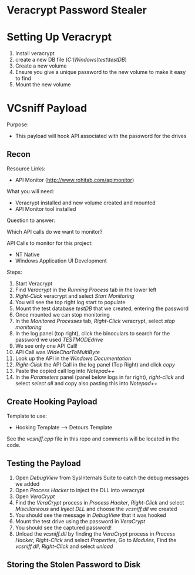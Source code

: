 # **Veracrypt Password Stealer**

# **Setting Up Veracrypt**

1. Install veracrypt
2. create a new DB file (*C:\Windows\test\testDB*)
3. Create a new volume
4. Ensure you give a unique password to the new volume to make it easy to find
5. Mount the new volume

# **VCsniff Payload**

Purpose:

- This payload will hook API associated with the password for the drives 

## **Recon**

Resource Links:
- API Monitor (http://www.rohitab.com/apimonitor)

What you will need:
- Veracrypt installed and new volume created and mounted
- API Monitor tool installed

Question to answer:

Which API calls do we want to monitor?

API Calls to monitor for this project:
- NT Native
- Windows Application UI Development

Steps:
1. Start Veracrypt
2. Find *Veracrypt* in the *Running Process* tab in the lower left
3. *Right-Click* veracrypt and select *Start Monitoring*
4. You will see the top right log start to populate
5. Mount the test database *testDB* that we created, entering the password
6. Once mounted we can stop monitoring
7. In the *Monitored Processes* tab, *Right-Click* veracrypt, select *stop monitoring*
8. In the log panel (top right), click the binoculars to search for the password we used *TESTMODEdrive*
9. We see only one API Call!
10. API Call was *WideCharToMultiByte*
11. Look up the API in the *Windows Documentation*
12. *Right-Click* the API Call in the log panel (Top Right) and click *copy*
13. Paste the copied call log into *Notepad++*
14. In the *Parameters* panel (panel below logs in far right), *right-click* and select *select all* and copy also pasting this into *Notepad++*

## **Create Hooking Payload**

Template to use:
- Hooking Template --> Detours Template

See the *vcsniff.cpp* file in this repo and comments will be located in the code.

## **Testing the Payload**

1. Open *DebugView* from SysInternals Suite to catch the debug messages we added
2. Open *Process Hacker* to inject the DLL into veracrypt
3. Open *VeraCrypt*
4. Find the *VeraCrypt* process in *Process Hacker*, *Right-Click* and select *Miscillaneous* and *Inject DLL* and choose the *vcsniff.dll* we created
5. You should see the message in *DebugView* that it was hooked
6. Mount the test drive using the password in *VeraCrypt*
7. You should see the captured password!
8. Unload the *vcsniff.dll* by finding the *VeraCrypt* process in *Process Hacker*, *Right-Click* and select *Properties*, Go to *Modules*, Find the *vcsniff.dll*, *Right-Click* and select *unload*

## **Storing the Stolen Password to Disk**
